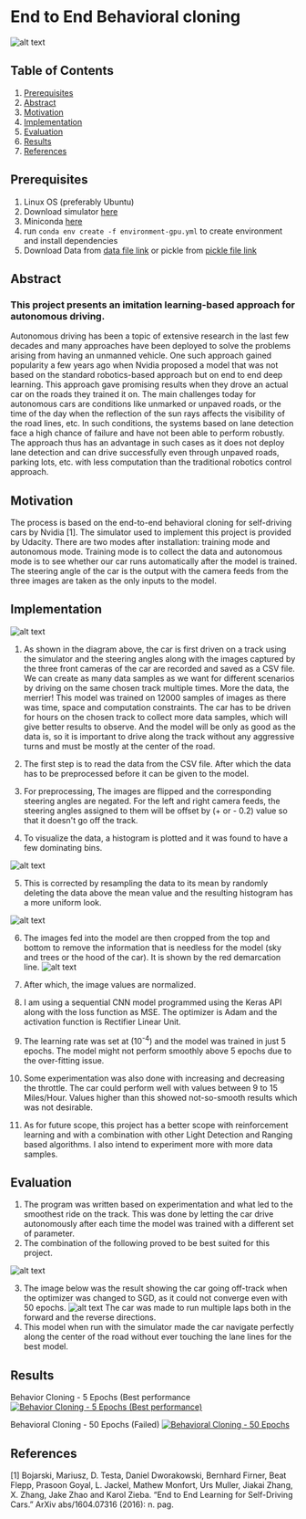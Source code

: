 # End to End Behavioral cloning 
![alt text](images/simulator.png "Title")

## Table of Contents
1. [Prerequisites](#prerequisites)
2. [Abstract](#abstract)
3. [Motivation](#motivation)
4. [Implementation](#implementation)
5. [Evaluation](#evaluation)
6. [Results](#results)
7. [References](#references)

## Prerequisites
1. Linux OS (preferably Ubuntu)
2. Download simulator [here](https://s3-us-west-1.amazonaws.com/udacity-selfdrivingcar/Term1-Sim/term1-simulator-linux.zip)
3. Miniconda [here](https://repo.continuum.io/miniconda/Miniconda3-latest-Linux-x86_64.sh)
4. run `conda env create -f environment-gpu.yml` to create environment and install dependencies
5. Download Data from [data file link](https://duckduckgo.com) or pickle from [pickle file link]()


## Abstract
### This project presents an imitation learning-based approach for autonomous driving.
Autonomous driving has been a topic of extensive research in the last few decades and many approaches have been deployed to solve the problems arising from having an unmanned vehicle. One such approach gained popularity a few years ago when Nvidia proposed a model that was not based on the standard robotics-based approach but on end to end deep learning. This approach gave promising results when they drove an actual car on the roads they trained it on. 
The main challenges today for autonomous cars are conditions like unmarked or unpaved roads, or the time of the day when the reflection of the sun rays affects the visibility of the road lines, etc. In such conditions, the systems based on lane detection face a high chance of failure and have not been able to perform robustly. The approach thus has an advantage in such cases as it does not deploy lane detection and can drive successfully even through unpaved roads, parking lots, etc. with less computation than the traditional robotics control approach.


<!-- ![alt text](images/hist_before.png "Title") -->
## Motivation

The process is based on the end-to-end behavioral cloning for self-driving cars by Nvidia [1]. The simulator used to implement this project is provided by Udacity. There are two modes after installation: training mode and autonomous mode.
Training mode is to collect the data and autonomous mode is to see whether our car runs automatically after the model is trained. The steering angle of the car is the output with the camera feeds from the three images are taken as the only inputs to the model.

## Implementation
![alt text](images/pop.png "Title")
1. As shown in the diagram above, the car is first driven on a track using the simulator and the steering angles along with the images captured by the three front cameras of the car are recorded and saved as a CSV file. We can create as many data samples as we want for different scenarios by driving on the same chosen track multiple times. More the data, the merrier! This model was trained on 12000 samples of images as there was time, space and computation constraints. The car has to be driven for hours on the chosen track to collect more data samples, which will give better results to observe.
And the model will be only as good as the data is, so it is important to drive along the track without any aggressive turns and must be mostly at the center of the road.

2. The first step is to read the data from the CSV file. After which the data has to be preprocessed before it can be given to the model.

3. For preprocessing, The images are flipped and the corresponding steering angles are negated. For the left and right camera feeds, the steering angles assigned to them will be offset by (+ or - 0.2) value so that it doesn't go off the track.
4. To visualize the data, a histogram is plotted and it was found to have a few dominating bins. 

![alt text](images/hist_before.png "Title")

5. This is corrected by resampling the data to its mean by randomly deleting the data above the mean value and the resulting histogram has a more uniform look.

![alt text](images/hist_after.png "Title")

6. The images fed into the model are then cropped from the top and bottom to remove the information that is needless for the model (sky and trees or the hood of the car). It is shown by the red demarcation line.
![alt text](images/demark.png "Title")
 
7. After which, the image values are normalized.
8. I am using a sequential CNN model programmed using the Keras API along with the loss function as MSE. The optimizer is Adam and the activation function is Rectifier Linear Unit.
9.  The learning rate was set at (10<sup>-4</sup>) and the model was trained in just 5 epochs. The model might not perform smoothly above 5 epochs due to the over-fitting issue.
10. Some experimentation was also done with increasing and decreasing the throttle. The car could perform well with values between 9 to 15 Miles/Hour. Values higher than this showed not-so-smooth results which was not desirable.
11. As for future scope, this project has a better scope with reinforcement learning and with a combination with other Light Detection and Ranging based algorithms. I also intend to experiment more with more data samples.

## Evaluation

1. The program was written based on experimentation and what led to the smoothest ride on the track. This was done by letting the car drive autonomously after each time the model was trained with a different set of parameter. 
2. The combination of the following proved to be best suited for this project.

![alt text](images/table.png "Title")  

3. The image below was the result showing the car going off-track when the optimizer was changed to SGD, as it could not converge even with 50 epochs.
![alt text](images/unnamed-2.png "Title") 
The car was made to run multiple laps both in the forward and the reverse directions.
4. This model when run with the simulator made the car navigate perfectly along the center of the road without ever touching the lane lines for the best model.

## Results
Behavior Cloning - 5 Epochs (Best performance
[![Behavior Cloning - 5 Epochs (Best performance)](https://res.cloudinary.com/marcomontalbano/image/upload/v1619308530/video_to_markdown/images/youtube---HbtKSCBs6k-c05b58ac6eb4c4700831b2b3070cd403.jpg)](https://youtu.be/-HbtKSCBs6k "Behavior Cloning - 5 Epochs (Best performance)")

Behavioral Cloning - 50 Epochs (Failed)
[![Behavioral Cloning - 50 Epochs](https://res.cloudinary.com/marcomontalbano/image/upload/v1619309770/video_to_markdown/images/youtube--UCcqcWY63Ug-c05b58ac6eb4c4700831b2b3070cd403.jpg)](https://youtu.be/UCcqcWY63Ug "Behavioral Cloning - 50 Epochs")



## References
[1] Bojarski, Mariusz, D. Testa, Daniel Dworakowski, Bernhard Firner, Beat Flepp, Prasoon Goyal, L. Jackel, Mathew Monfort, Urs Muller, Jiakai Zhang, X. Zhang, Jake Zhao and Karol Zieba. “End to End Learning for Self-Driving Cars.” ArXiv abs/1604.07316 (2016): n. pag.
